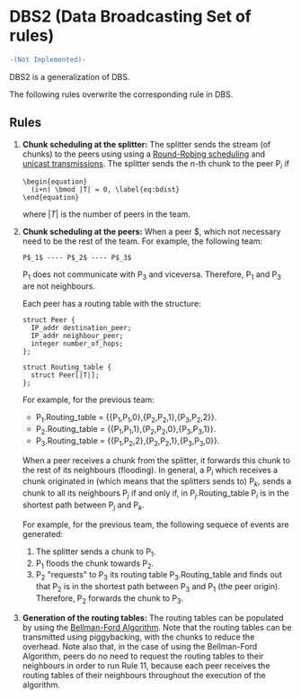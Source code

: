 DBS2 (Data Broadcasting Set of rules)
====================================

```diff
-(Not Implemented)-
```

DBS2 is a generalization of DBS.

The following rules overwrite the corresponding rule in DBS.

Rules
-----

1.  **Chunk scheduling at the splitter:** The splitter sends the
	stream (of chunks) to the peers using using a
	[Round-Robing scheduling](https://en.wikipedia.org/wiki/Round-robin_scheduling)
	and
	[unicast transmissions](https://en.wikipedia.org/wiki/Unicast).
	The splitter sends the $n$-th chunk to the peer P$_i$ if

	```
	\begin{equation}
	  (i+n) \bmod |T| = 0, \label{eq:bdist}
	\end{equation}
	```

	where $|T|$ is the number of peers in the team.

11. **Chunk scheduling at the peers:** When a peer $, which not necessary need to be the rest of the
    team. For example, the following team:

	```
	P$_1$ ---- P$_2$ ---- P$_3$
	```

	P$_1$ does not communicate with P$_3$ and viceversa. Therefore, P$_1$
	and P$_3$ are not neighbours.

	Each peer has a routing table with the structure:

	```
	struct Peer {
	  IP_addr destination_peer;
	  IP_addr neighbour_peer;
	  integer number_of_hops;
    };
	  
    struct Routing_table {
	  struct Peer[|T|];
	};
    ```
	
	For example, for the previous team:

	* P$_1$.Routing_table = {{P$_1$,P$_1$,0},{P$_2$,P$_2$,1},{P$_3$,P$_2$,2}}.
	* P$_2$.Routing_table = {{P$_1$,P$_1$,1},{P$_2$,P$_2$,0},{P$_3$,P$_3$,1}}.
	* P$_3$.Routing_table = {{P$_1$,P$_2$,2},{P$_2$,P$_2$,1},{P$_3$,P$_3$,0}}.

	When a peer receives a chunk from the splitter, it forwards this
    chunk to the rest of its neighbours (flooding). In general, a
    P$_i$ which receives a chunk originated in (which means that the
    splitters sends to) P$_k$, sends a chunk to all its neighbours
    P$_j$ if and only if, in P$_j$.Routing_table P$_i$ is in the
    shortest path between P$_j$ and P$_k$.

	For example, for the previous team, the following sequece of events are generated:

	1. The splitter sends a chunk to P$_1$.
	2. P$_1$ floods the chunk towards P$_2$.
	3. P$_2$ "requests" to P$_3$ its routing table P$_3$.Routing_table
       and finds out that P$_2$ is in the shortest path between P$_3$
       and P$_1$ (the peer origin). Therefore, P$_2$ forwards the
       chunk to P$_3$.

12. **Generation of the routing tables:** The routing tables can be
    populated by using the
    [Bellman-Ford Algorithm](https://en.wikipedia.org/wiki/Bellman%E2%80%93Ford_algorithm). Note
    that the routing tables can be transmitted using piggybacking,
    with the chunks to reduce the overhead.  Note also that, in the
    case of using the Bellman-Ford Algorithm, peers do no need to
    request the routing tables to their neighbours in order to run
    Rule 11, because each peer receives the routing tables of their
    neighbours throughout the execution of the algorithm.
